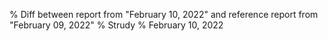 % Diff between report from "February 10, 2022" and reference report from "February 09, 2022"
% Strudy
% February 10, 2022


